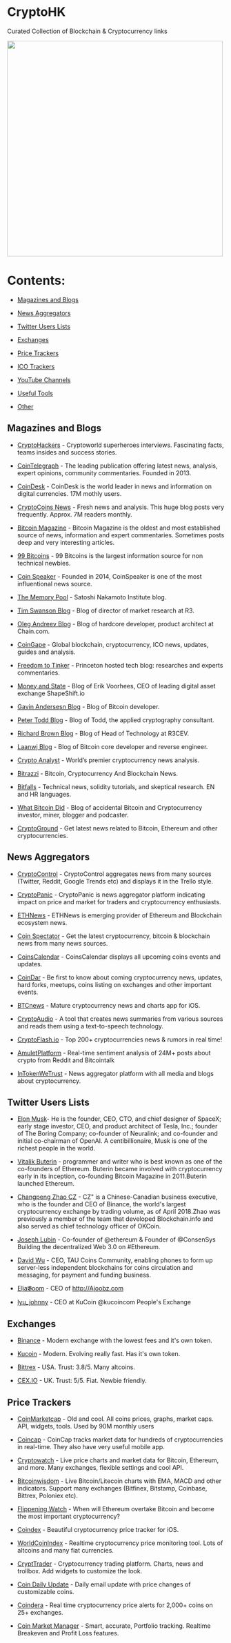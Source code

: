 # CryptoHK
Curated Collection of Blockchain &amp; Cryptocurrency links

<img src="https://github.com/SagorSrEvan/CryptoHK/blob/32ede9d473939a2e63d00a3932b58064b4934862/CryptoHK.png?raw=true" width="500"> 

# Contents:


* [Magazines and Blogs](#magazines-and-blogs)

* [News Aggregators](#news-aggregators)
 

 
* [Twitter Users Lists](#twitter-users-lists)
 
* [Exchanges](#exchanges)
 





* [Price Trackers](#price-trackers)
 
* [ICO Trackers](#ico-trackers)
 
* [YouTube Channels](#youtube-channels)
 
* [Useful Tools](#useful-tools)
 
* [Other](#other)


## Magazines and Blogs

* [CryptoHackers](https://cryptohackers.party/) - Cryptoworld superheroes interviews. Fascinating facts, teams insides and success stories.
 
* [CoinTelegraph](https://cointelegraph.com/) - The leading publication offering latest news, analysis, expert opinions, community commentaries. Founded in 2013.
 
* [CoinDesk](https://www.coindesk.com/) - CoinDesk is the world leader in news and information on digital currencies. 17M mothly users.
 
* [CryptoCoins News](https://www.cryptocoinsnews.com/) - Fresh news and analysis. This huge blog posts very frequently. Approx. 7M readers monthly.
 
* [Bitcoin Magazine](https://bitcoinmagazine.com/) - Bitcoin Magazine is the oldest and most established source of news, information and expert commentaries. Sometimes posts deep and very interesting articles.
 
* [99 Bitcoins](https://99bitcoins.com/) - 99 Bitcoins is the largest information source for non technical newbies.
 
* [Coin Speaker](https://www.coinspeaker.com/) - Founded in 2014, CoinSpeaker is one of the most influentional news source.
 
* [The Memory Pool](https://nakamotoinstitute.org/mempool/) - Satoshi Nakamoto Institute blog.
 
* [Tim Swanson Blog](https://www.ofnumbers.com/category/bitcoin/) - Blog of director of market research at R3.
 
* [Oleg Andreev Blog](https://oleganza.com/) - Blog of hardcore developer, product architect at Chain.com.
 
* [CoinGape](https://coingape.com) - Global blockchain, cryptocurrency, ICO news, updates, guides and analysis.
 
* [Freedom to Tinker](https://freedom-to-tinker.com/tag/bitcoin/) - Princeton hosted tech blog: researches and experts commentaries.
 
* [Money and State](http://moneyandstate.com/) - Blog of Erik Voorhees, CEO of leading digital asset exchange ShapeShift.io
 
* [Gavin Andersesn Blog](http://gavinandresen.ninja/) - Blog of Bitcoin developer.
 
* [Peter Todd Blog](https://petertodd.org/) - Blog of Todd, the applied cryptography consultant.
 
* [Richard Brown Blog](https://gendal.me/tag/bitcoin/) - Blog of Head of Technology at R3CEV.
 
* [Laanwj Blog](https://laanwj.github.io/) - Blog of Bitcoin core developer and reverse engineer.
 
* [Crypto Analyst](https://www.cryptoanalyst.co/) - World’s premier cryptocurrency news analysis.
 
* [Bitrazzi](https://bitrazzi.com/) - Bitcoin, Cryptocurrency And Blockchain News.
 
* [Bitfalls](https://bitfalls.com) - Technical news, solidity tutorials, and skeptical research. EN and HR languages.

* [What Bitcoin Did](https://www.whatbitcoindid.com/) - Blog of accidental Bitcoin and Cryptocurrency investor, miner, blogger and podcaster.
 
* [CryptoGround](https://www.cryptoground.com) - Get latest news related to Bitcoin, Ethereum and other cryptocurrencies.

## News Aggregators

* [CryptoControl](https://cryptocontrol.io/en/social) - CryptoControl aggregates news from many sources (Twitter, Reddit, Google Trends etc) and displays it in the Trello style.

* [CryptoPanic](https://cryptopanic.com/) - CryptoPanic is news aggregator platform indicating impact on price and market for traders and cryptocurrency enthusiasts.

* [ETHNews](https://www.ethnews.com) - ETHNews is emerging provider of Ethereum and Blockchain ecosystem news.

* [Coin Spectator](https://coinspectator.com/) - Get the latest cryptocurrency, bitcoin & blockchain news from many news sources.

* [CoinsCalendar](http://www.coinscalendar.com/) - CoinsCalendar displays all upcoming coins events and updates.

* [CoinDar](https://coindar.org/) - Be first to know about coming cryptocurrency news, updates, hard forks, meetups, coins listing on exchanges and other important events.

* [BTCnews](https://itunes.apple.com/app/btcnews-bitcoin-cryptocurrency/id946903421) - Mature cryptocurrency news and charts app for iOS.

* [CryptoAudio](http://cryptoaud.io) - A tool that creates news summaries from various sources and reads them using a text-to-speech technology.

* [CryptoFlash.io](https://cryptoflash.io) - Top 200+ cryptocurrencies news & rumors in real time!

* [AmuletPlatform](https://amuletplatform.com/data/) - Real-time sentiment analysis of 24M+ posts about crypto from Reddit and Bitcointalk

* [InTokenWeTrust](https://intwt.com/) - News aggregator platform with all media and blogs about cryptocurrency.

## Twitter Users Lists

* [Elon Musk](https://mobile.twitter.com/elonmusk)- He is the founder, CEO, CTO, and chief designer of SpaceX; early stage investor, CEO, and product architect of Tesla, Inc.; founder of The Boring Company; co-founder of Neuralink; and co-founder and initial co-chairman of OpenAI. A centibillionaire, Musk is one of the richest people in the world.

* [Vitalik Buterin](https://mobile.twitter.com/VitalikButerin) - programmer and writer who is best known as one of the co-founders of Ethereum. Buterin became involved with cryptocurrency early in its inception, co-founding Bitcoin Magazine in 2011.Buterin launched Ethereum.

* [Changpeng Zhao CZ](https://mobile.twitter.com/cz_binance) - CZ" is a Chinese-Canadian business executive, who is the founder and CEO of Binance, the world's largest cryptocurrency exchange by trading volume, as of April 2018.Zhao was previously a member of the team that developed Blockchain.info and also served as chief technology officer of OKCoin.

* [Joseph Lubin](https://mobile.twitter.com/ethereumJoseph) - Co-founder of @ethereum & Founder of @ConsenSys Building the decentralized Web 3.0 on #Ethereum.

* [David Wu](https://mobile.twitter.com/dw_davidwu) - CEO, TAU Coins Community, enabling phones to form up server-less independent blockchains for coins circulation and messaging, for payment and funding business.

* [Elja𝕭oom](https://mobile.twitter.com/Eljaboom) - CEO of http://Ajoobz.com 

* [lyu_johnny](https://mobile.twitter.com/lyu_johnny) - CEO at KuCoin @kucoincom People's Exchange

## Exchanges

* [Binance](https://www.binance.com) - Modern exchange with the lowest fees and it's own token.

* [Kucoin](https://www.kucoin.com) - Modern. Evolving really fast. Has it's own token.

* [Bittrex](https://www.bittrex.com) - USA. Trust: 3.8/5. Many altcoins.
 
* [CEX.IO](https://cex.io/) - UK. Trust: 5/5. Fiat. Newbie friendly.


## Price Trackers
* [CoinMarketcap](https://coinmarketcap.com/) - Old and cool. All coins prices, graphs, market caps. API, widgets, tools. Used by 90M monthly users
 
* [Coincap](http://coincap.io/) - CoinCap tracks market data for hundreds of cryptocurrencies in real-time. They also have very useful mobile app.
 
* [Cryptowatch](https://cryptowat.ch) - Live price charts and market data for Bitcoin, Ethereum, and more. Many exchanges, flexible settings and cool API.
 
* [Bitcoinwisdom](https://bitcoinwisdom.com) - Live Bitcoin/Litecoin charts with EMA, MACD and other indicators. Support many exchanges (Bitfinex, Bitstamp, Coinbase, Bittrex, Poloniex etc).
 
* [Flippening Watch](https://www.flippening.watch/) - When will Ethereum overtake Bitcoin and become the most important cryptocurrency?
 
* [Coindex](https://itunes.apple.com/us/app/coindex/id1251487103) - Beautiful cryptocurrency price tracker for iOS.
 
* [WorldCoinIndex](https://www.worldcoinindex.com/) - Realtime cryptocurrency price monitoring tool. Lots of altcoins and many fiat currencies.
 
* [CryptTrader](https://cryptrader.com/) - Cryptocurrency trading platform. Charts, news and trollbox. Add widgets to customize the look.
 
* [Coin Daily Update](https://coindailyupdate.com) - Daily email update with price changes of customizable coins.
 
* [Coindera](https://coindera.com/) - Real time cryptocurrency price alerts for 2,000+ coins on 25+ exchanges.
 

 

 

 

 

 




* [Coin Market Manager](https://www.coinmarketman.com) - Smart, accurate, Portfolio tracking. Realtime Breakeven and Profit Loss features.



